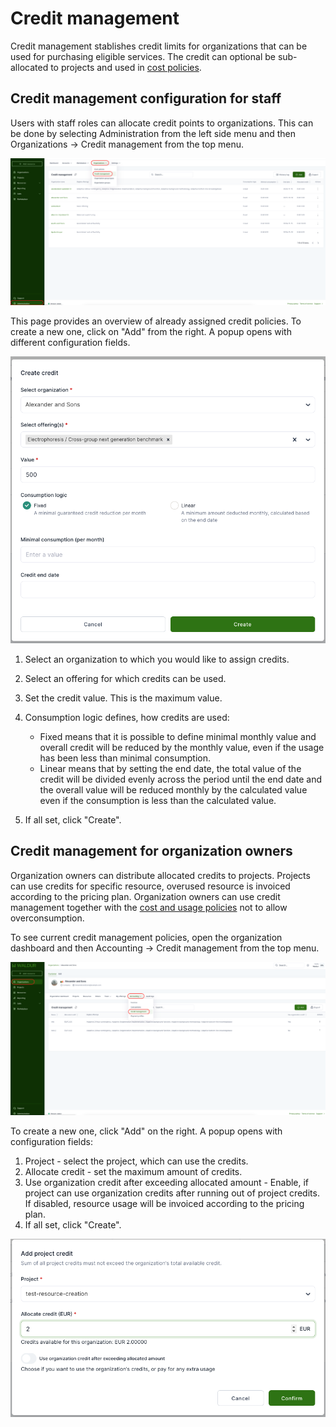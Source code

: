 # Credit management

Credit management stablishes credit limits for organizations that can be used for purchasing eligible services.
The credit can optional be sub-allocated to projects and used in [cost policies](cost-and-usage-policies.md).

## Credit management configuration for staff

Users with staff roles can allocate credit points to organizations. This can be done by selecting Administration from the left side menu and then Organizations -> Credit management from the top menu.

![Credit management policies](img/Credit_management_overall.png)

This page provides an overview of already assigned credit policies. To create a new one, click on "Add" from the right. A popup opens with different configuration fields.

![Credit management new policy](img/Credit_management_new.png)

1. Select an organization to which you would like to assign credits.
2. Select an offering for which credits can be used.
3. Set the credit value. This is the maximum value.
4. Consumption logic defines, how credits are used:

    - Fixed means that it is possible to define minimal monthly value and overall credit will be reduced by the monthly value, even if the usage has been less than minimal consumption.
    - Linear means that by setting the end date, the total value of the credit will be divided evenly across the period until the end date and the overall value will be reduced monthly by the calculated value even if the consumption is less than the calculated value.

5. If all set, click "Create".

## Credit management for organization owners

Organization owners can distribute allocated credits to projects. Projects can use credits for specific resource, overused resource is invoiced according to the pricing plan. Organization owners can use credit management together with the [cost and usage policies](cost-and-usage-policies.md) not to allow overconsumption.

To see current credit management policies, open the organization dashboard and then Accounting -> Credit management from the top menu.

![Customer credit policies](img/Customer_credit_management_list.png)

To create a new one, click "Add" on the right. A popup opens with configuration fields:

1. Project - select the project, which can use the credits.
2. Allocate credit - set the maximum amount of credits.
3. Use organization credit after exceeding allocated amount - Enable, if project can use organization credits after running out of project credits. If disabled, resource usage will be invoiced according to the pricing plan.
4. If all set, click "Create".

![New project credit policy](img/Project_credit_new.png)

